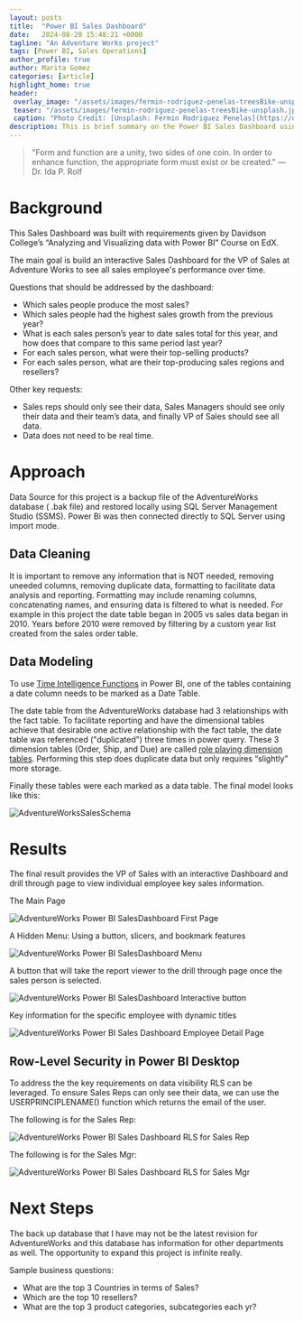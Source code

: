 ```yaml
---
layout: posts
title:  "Power BI Sales Dashboard"
date:   2024-08-20 15:48:21 +0000
tagline: "An Adventure Works project"
tags: [Power BI, Sales Operations]
author_profile: true
author: Marita Gomez
categories: [article]
highlight_home: true
header:
 overlay_image: "/assets/images/fermin-rodriguez-penelas-treesBike-unsplash.jpg"
 teaser: "/assets/images/fermin-rodriguez-penelas-treesBike-unsplash.jpg"
 caption: "Photo Credit: [Unsplash: Fermin Rodriguez Penelas](https://unsplash.com/@ferminrp)"
description: This is brief summary on the Power BI Sales Dashboard using Microsoft's well known AdventureWorks dataset used for personal projects and training.
---
```

>"Form and function are a unity, two sides of one coin.
In order to enhance function,
the appropriate form must exist or be created."
—Dr. Ida P. Rolf

# Background
This Sales Dashboard was built with requirements given by Davidson College’s “Analyzing and Visualizing data with Power BI” Course on EdX.

The main goal is build an interactive Sales Dashboard for the VP of Sales at Adventure Works to see all sales employee's performance over time.

Questions that should be addressed by the dashboard:

- Which sales people produce the most sales?
- Which sales people had the highest sales growth from the previous year?
- What is each sales person’s year to date sales total for this year, and how does that compare to this same period last year?
- For each sales person, what were their top-selling products?
- For each sales person, what are their top-producing sales regions and resellers?

Other key requests:

- Sales reps should only see their data, Sales Managers should see only their data and their team’s data, and finally VP of Sales should see all data.
- Data does not need to be real time.

# Approach
Data Source for this project is a backup file of the AdventureWorks database ( .bak file) and restored locally using SQL Server Management Studio (SSMS). Power Bi was then connected directly to SQL Server using import mode.

## Data Cleaning

It is important to remove any information that is NOT needed, removing uneeded columns, removing duplicate data, formatting to facilitate data analysis and reporting. Formatting may include renaming columns, concatenating names, and ensuring data is filtered to what is needed. For example in this project the date table began in 2005 vs sales data began in 2010. Years before 2010 were removed by filtering by a custom year list created from the sales order table.

## Data Modeling

To use [Time Intelligence Functions](https://learn.microsoft.com/en-us/dax/time-intelligence-functions-dax) in Power BI, one of the tables containing a date column needs to be marked as a Date Table. 

The date table from the AdventureWorks database had 3 relationships with the fact table. To facilitate reporting and have the dimensional tables achieve that desirable one active relationship with the fact table, the date table was referenced ("duplicated") three times in power query. These 3 dimension tables (Order, Ship, and Due) are called [role playing dimension tables](https://learn.microsoft.com/en-us/power-bi/guidance/star-schema). Performing this step does duplicate data but only requires “slightly” more storage. 

Finally these tables were each marked as a data table. The final model looks like this:

![AdventureWorksSalesSchema](/assets/images/AdventureWorksSalesSchema.png)

# Results
The final result provides the VP of Sales with an interactive Dashboard and drill through page to view individual employee key sales information.

The Main Page

![AdventureWorks Power BI SalesDashboard First Page](/assets/images/PowerBISalesDashboard01.png)

A Hidden Menu: Using a button, slicers, and bookmark features

![AdventureWorks Power BI SalesDashboard Menu](/assets/images/PowerBISalesDashboard02.png)

A button that will take the report viewer to the drill through page once the sales person is selected.

![AdventureWorks Power BI SalesDashboard Interactive button](/assets/images/PowerBISalesDashboard03.png)

Key information for the specific employee with dynamic titles

![AdventureWorks Power BI Sales Dashboard Employee Detail Page](/assets/images/PowerBISalesDashboard04.png)

## Row-Level Security in Power BI Desktop
To address the the key requirements on data visibility RLS can be leveraged. To ensure Sales Reps can only see their data, we can use the USERPRINCIPLENAME() function which returns the email of the user.

The following is for the Sales Rep:

![AdventureWorks Power BI Sales Dashboard RLS for Sales Rep](/assets/images/PowerBI_RLS_SalesRep.png)

The following is for the Sales Mgr:

![AdventureWorks Power BI Sales Dashboard RLS for Sales Mgr](/assets/images/PowerBI_RLS_SalesMgr.png)



# Next Steps
The back up database that I have may not be the latest revision for AdventureWorks and this database has information for other departments as well. The opportunity to expand this project is infinite really. 

Sample business questions:

- What are the top 3 Countries in terms of Sales?
- Which are the top 10 resellers?
- What are the top 3 product categories, subcategories each yr?